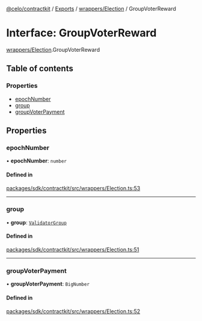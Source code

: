 [@celo/contractkit](../README.md) / [Exports](../modules.md) / [wrappers/Election](../modules/wrappers_Election.md) / GroupVoterReward

# Interface: GroupVoterReward

[wrappers/Election](../modules/wrappers_Election.md).GroupVoterReward

## Table of contents

### Properties

- [epochNumber](wrappers_Election.GroupVoterReward.md#epochnumber)
- [group](wrappers_Election.GroupVoterReward.md#group)
- [groupVoterPayment](wrappers_Election.GroupVoterReward.md#groupvoterpayment)

## Properties

### epochNumber

• **epochNumber**: `number`

#### Defined in

[packages/sdk/contractkit/src/wrappers/Election.ts:53](https://github.com/celo-org/developer-tooling/blob/master/packages/sdk/contractkit/src/wrappers/Election.ts#L53)

___

### group

• **group**: [`ValidatorGroup`](wrappers_Validators.ValidatorGroup.md)

#### Defined in

[packages/sdk/contractkit/src/wrappers/Election.ts:51](https://github.com/celo-org/developer-tooling/blob/master/packages/sdk/contractkit/src/wrappers/Election.ts#L51)

___

### groupVoterPayment

• **groupVoterPayment**: `BigNumber`

#### Defined in

[packages/sdk/contractkit/src/wrappers/Election.ts:52](https://github.com/celo-org/developer-tooling/blob/master/packages/sdk/contractkit/src/wrappers/Election.ts#L52)

